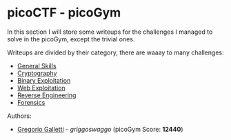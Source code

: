 # picoCTF - picoGym
In this section I will store some writeups for the challenges I managed to solve in the picoGym, except the trivial ones.

Writeups are divided by their category, there are waaay to many challenges:
- [General Skills](https://github.com/gregalletti/CTF_writeups/tree/main/trainings/picoCTF/general/README.md)
- [Cryptography](https://github.com/gregalletti/CTF_writeups/tree/main/trainings/picoCTF/crypto/README.md)
- [Binary Exploitation](https://github.com/gregalletti/CTF_writeups/tree/main/trainings/picoCTF/binary/README.md)
- [Web Exploitation](https://github.com/gregalletti/CTF_writeups/tree/main/trainings/picoCTF/web/README.md)
- [Reverse Engineering](https://github.com/gregalletti/CTF_writeups/tree/main/trainings/picoCTF/reverse/README.md)
- [Forensics](https://github.com/gregalletti/CTF_writeups/tree/main/trainings/picoCTF/forensics/README.md)

Authors: 
* [Gregorio Galletti](https://github.com/gregalletti) - _griggoswaggo_ (picoGym Score: **12440**)